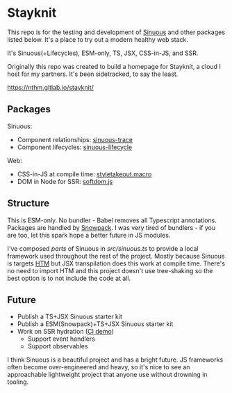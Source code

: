 # Stayknit

This repo is for the testing and development of [Sinuous][1] and other packages
listed below. It's a place to try out a modern healthy web stack.

It's Sinuous(+Lifecycles), ESM-only, TS, JSX, CSS-in-JS, and SSR.

Originally this repo was created to build a homepage for Stayknit, a cloud I
host for my partners. It's been sidetracked, to say the least.

https://nthm.gitlab.io/stayknit/

## Packages

Sinuous:
  - Component relationships: [sinuous-trace][2]
  - Component lifecycles: [sinuous-lifecycle][3]

Web:
  - CSS-in-JS at compile time: [styletakeout.macro][4]
  - DOM in Node for SSR: [softdom.js][5]

## Structure

This is ESM-only. No bundler - Babel removes all Typescript annotations.
Packages are handled by [Snowpack][6]. I was very tired of bundlers - if you are
too, let this spark hope a better future in JS modules.

I've composed _parts_ of Sinuous in _src/sinuous.ts_ to provide a local
framework used throughout the rest of the project. Mostly because Sinuous is
targets [HTM][7] but JSX transpilation does this work at compile time. There's
no need to import HTM and this project doesn't use tree-shaking so the best
option is to not include the code at all.

## Future

- Publish a TS+JSX Sinuous starter kit
- Publish a ESM(Snowpack)+TS+JSX Sinuous starter kit
- Work on SSR hydration ([CI demo][8])
  - Support event handlers
  - Support observables

I think Sinuous is a beautiful project and has a bright future. JS frameworks
often become over-engineered and heavy, so it's nice to see an approachable
lightweight project that anyone use without drowning in tooling.

[1]: https://sinuous.dev
[2]: https://gitlab.com/nthm/sinuous-packages/-/tree/work/sinuous-trace
[3]: https://gitlab.com/nthm/sinuous-packages/-/tree/work/sinuous-lifecycle
[4]: https://gitlab.com/nthm/styletakeout
[5]: https://gitlab.com/nthm/stayknit/-/tree/work/contrib/ssr
[6]: https://snowpack.dev
[7]: https://github.com/developit/htm/
[8]: https://gitlab.com/nthm/stayknit/-/jobs/615115580
